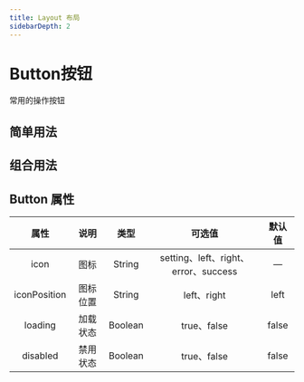 ```yaml
---
title: Layout 布局
sidebarDepth: 2
---
```

# Button按钮 
常用的操作按钮

## 简单用法
<ClientOnly>
<button-demo/>
</ClientOnly>

## 组合用法
<ClientOnly>
<button-group-demo></button-group-demo>
</ClientOnly>

## Button 属性

|     属性     |   说明   |  类型   |                可选值                 | 默认值 |
| :----------: | :------: | :-----: | :-----------------------------------: | :----: |
|     icon     |   图标   | String  | setting、left、right、error、success |    —    |
| iconPosition | 图标位置 | String  |              left、right              |  left  |
|   loading    | 加载状态 | Boolean |              true、false              | false  |
|   disabled   | 禁用状态 | Boolean |              true、false              | false  |